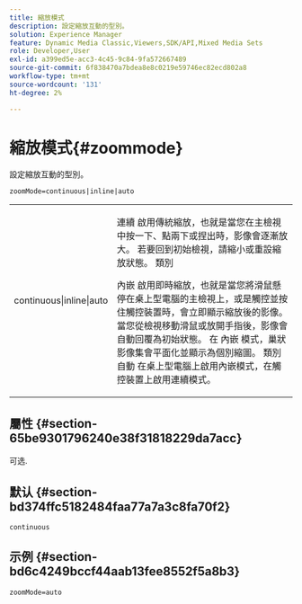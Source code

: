 ```yaml
---
title: 縮放模式
description: 設定縮放互動的型別。
solution: Experience Manager
feature: Dynamic Media Classic,Viewers,SDK/API,Mixed Media Sets
role: Developer,User
exl-id: a399ed5e-acc3-4c45-9c84-9fa572667489
source-git-commit: 6f838470a7bdea8e8c0219e59746ec82ecd802a8
workflow-type: tm+mt
source-wordcount: '131'
ht-degree: 2%

---
```


# 縮放模式{#zoommode}

設定縮放互動的型別。

`zoomMode=continuous|inline|auto`

<table id="table_E314540D347D47699C04EB80D20C0721"> 
 <tbody> 
  <tr> 
   <td colname="col1"> <p> <span class="codeph"> continuous|inline|auto </span> </p> </td> 
   <td colname="col2"> <p> <span class="codeph"> 連續 </span> 啟用傳統縮放，也就是當您在主檢視中按一下、點兩下或捏出時，影像會逐漸放大。 若要回到初始檢視，請縮小或重設縮放狀態。 類別 </p> <p> <span class="codeph"> 內嵌 </span> 啟用即時縮放，也就是當您將滑鼠懸停在桌上型電腦的主檢視上，或是觸控並按住觸控裝置時，會立即顯示縮放後的影像。 當您從檢視移動滑鼠或放開手指後，影像會自動回覆為初始狀態。 在 <span class="codeph"> 內嵌 </span> 模式，巢狀影像集會平面化並顯示為個別縮圖。 類別 <span class="codeph"> 自動 </span> 在桌上型電腦上啟用內嵌模式，在觸控裝置上啟用連續模式。 </p> </td> 
  </tr> 
 </tbody> 
</table>

## 屬性 {#section-65be9301796240e38f31818229da7acc}

可选.

## 默认 {#section-bd374ffc5182484faa77a7a3c8fa70f2}

`continuous`

## 示例 {#section-bd6c4249bccf44aab13fee8552f5a8b3}

`zoomMode=auto`
